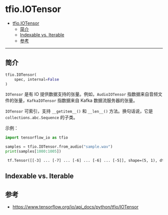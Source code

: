 # tfio.IOTensor

- [tfio.IOTensor](#tfioiotensor)
  - [简介](#简介)
  - [Indexable vs. Iterable](#indexable-vs-iterable)
  - [参考](#参考)

***

## 简介

```python
tfio.IOTensor(
    spec, internal=False
)
```

`IOTensor` 是有 IO 提供数据支持的张量。例如，`AudioIOTensor` 指数据来自音频文件的张量，`KafkaIOTensor` 指数据来自 Kafka 数据流服务器的张量。

`IOTensor` 可索引，支持 `__getitem__()` 和 `__len__()` 方法。换句话说，它是 `collections.abc.Sequence` 的子类。

示例：

```python
import tensorflow_io as tfio

samples = tfio.IOTensor.from_audio("sample.wav")
print(samples[1000:1005])
```

```txt
 tf.Tensor([[-3] ... [-7] ... [-6] ... [-6] ... [-5]], shape=(5, 1), dtype=int16)
```

## Indexable vs. Iterable




## 参考

- https://www.tensorflow.org/io/api_docs/python/tfio/IOTensor
